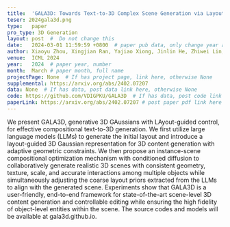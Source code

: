 ```yaml
---
title:  'GALA3D: Towards Text-to-3D Complex Scene Generation via Layout-guided Generative Gaussian Splatting'  #  Paper title, covered by ''
teser: 2024gala3d.png
type:   paper
pro_type: 3D Generation
layout: post  #  Do not change this
date:   2024-03-01 11:59:59 +0800  # paper pub data, only change year and month according to this format
author: Xiaoyu Zhou, Xingjian Ran, Yajiao Xiong, Jinlin He, Zhiwei Lin, Yongtao Wang, Deqing Sun, Ming-Hsuan Yang # authors information
venue:  ICML 2024
year:   2024  # paper year, number
month:  March # paper month, full name
projectPage: None  # If has project page, link here, otherwise None
supplemental: https://arxiv.org/abs/2402.07207
data: None  # If has data, post data link here, otherwise None
code: https://github.com/VDIGPKU/GALA3D  # If has data, post code link here, otherwise None
paperLink: https://arxiv.org/abs/2402.07207 # post paper pdf link here
---
```


We present GALA3D, generative 3D GAussians with LAyout-guided control, for effective compositional text-to-3D generation. We first utilize large language models (LLMs) to generate the initial layout and introduce a layout-guided 3D Gaussian representation for 3D content generation with adaptive geometric constraints. We then propose an instance-scene compositional optimization mechanism with conditioned diffusion to collaboratively generate realistic 3D scenes with consistent geometry, texture, scale, and accurate interactions among multiple objects while simultaneously adjusting the coarse layout priors extracted from the LLMs to align with the generated scene. Experiments show that GALA3D is a user-friendly, end-to-end framework for state-of-the-art scene-level 3D content generation and controllable editing while ensuring the high fidelity of object-level entities within the scene. The source codes and models will be available at gala3d.github.io.
